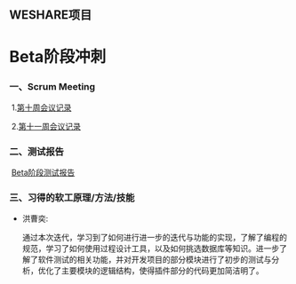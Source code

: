 ## WESHARE项目

# Beta阶段冲刺

### 一、Scrum Meeting

​	1.[第十周会议记录](./week10.html)

​	2.[第十一周会议记录](./week11.html)

### 二、测试报告

​	[Beta阶段测试报告](./betaTesting.html)

### 三、习得的软工原理/方法/技能

- 洪曹奕:

  通过本次迭代，学习到了如何进行进一步的迭代与功能的实现，了解了编程的规范，学习了如何使用过程设计工具，以及如何挑选数据库等知识。进一步了解了软件测试的相关功能，并对开发项目的部分模块进行了初步的测试与分析，优化了主要模块的逻辑结构，使得插件部分的代码更加简洁明了。
